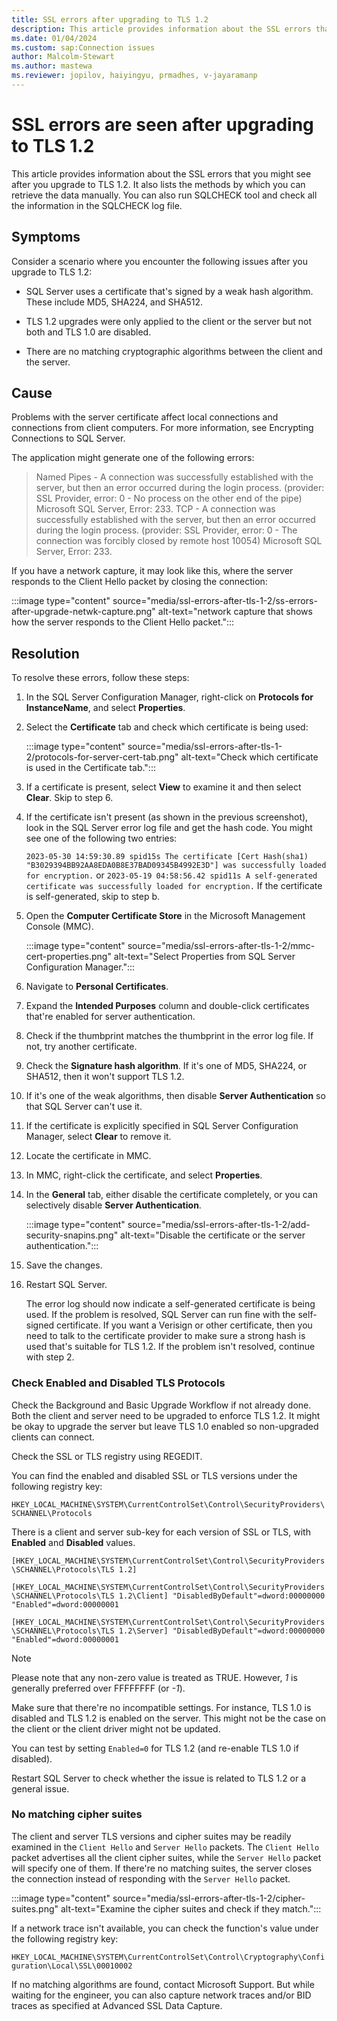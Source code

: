 ```yaml
---
title: SSL errors after upgrading to TLS 1.2
description: This article provides information about the SSL errors that you might see after you  upgrade to TLS 1.2.
ms.date: 01/04/2024
ms.custom: sap:Connection issues
author: Malcolm-Stewart
ms.author: mastewa
ms.reviewer: jopilov, haiyingyu, prmadhes, v-jayaramanp
---
```


# SSL errors are seen after upgrading to TLS 1.2

This article provides information about the SSL errors that you might see after you upgrade to TLS 1.2. It also lists the methods by which you can retrieve the data manually. You can also run SQLCHECK tool and check all the information in the SQLCHECK log file.

## Symptoms

Consider a scenario where you encounter the following issues after you upgrade to TLS 1.2:

- SQL Server uses a certificate that's signed by a weak hash algorithm. These include MD5, SHA224, and SHA512.

- TLS 1.2 upgrades were only applied to the client or the server but not both and TLS 1.0 are disabled.

- There are no matching cryptographic algorithms between the client and the server.

## Cause

  Problems with the server certificate affect local connections and connections from client computers. For more information, see Encrypting Connections to SQL Server.

  The application might generate one of the following errors:

  > Named Pipes - A connection was successfully established with the server, but then an error occurred during the login process. (provider: SSL Provider, error: 0 - No process on the other end of the pipe) Microsoft SQL Server, Error: 233.
  > TCP - A connection was successfully established with the server, but then an error occurred during the login process. (provider: SSL Provider, error: 0 - The connection was forcibly closed by remote host 10054) Microsoft SQL Server, Error: 233.

  If you have a network capture, it may look like this, where the server responds to the Client Hello packet by closing the connection:

  :::image type="content" source="media/ssl-errors-after-tls-1-2/ss-errors-after-upgrade-netwk-capture.png" alt-text="network capture that shows how the server responds to the Client Hello packet.":::

## Resolution
  
To resolve these errors, follow these steps:

1. In the SQL Server Configuration Manager, right-click on **Protocols for InstanceName**, and select **Properties**.

1. Select the **Certificate** tab and check which certificate is being used:

   :::image type="content" source="media/ssl-errors-after-tls-1-2/protocols-for-server-cert-tab.png" alt-text="Check which certificate is used in the Certificate tab.":::

  1. If a certificate is present, select **View** to examine it and then select **Clear**. Skip to step 6.

  1. If the certificate isn't present (as shown in the previous screenshot), look in the SQL Server error log file and get the hash code. You might see one of the following two entries:

     `2023-05-30 14:59:30.89 spid15s The certificate [Cert Hash(sha1) "B3029394BB92AA8EDA0B8E37BAD09345B4992E3D"] was successfully loaded for encryption.`
      or
     `2023-05-19 04:58:56.42 spid11s A self-generated certificate was successfully loaded for encryption.`
    If the certificate is self-generated, skip to step b.

  1. Open the **Computer Certificate Store** in the Microsoft Management Console (MMC).<br/>

      :::image type="content" source="media/ssl-errors-after-tls-1-2/mmc-cert-properties.png" alt-text="Select Properties from SQL Server Configuration Manager.":::

  1. Navigate to **Personal Certificates**.
  1. Expand the **Intended Purposes** column and double-click certificates that're enabled for server authentication.
  1. Check if the thumbprint matches the thumbprint in the error log file. If not, try another certificate.
  1. Check the **Signature hash algorithm**. If it's one of MD5, SHA224, or SHA512, then it won't support TLS 1.2.
  1. If it's one of the weak algorithms, then disable **Server Authentication** so that SQL Server can't use it.
  1. If the certificate is explicitly specified in SQL Server Configuration Manager, select **Clear** to remove it.
  1. Locate the certificate in MMC.
  1. In MMC, right-click the certificate, and select **Properties**.
  1. In the **General** tab, either disable the certificate completely, or you can selectively disable **Server Authentication**.

     :::image type="content" source="media/ssl-errors-after-tls-1-2/add-security-snapins.png" alt-text="Disable the certificate or the server authentication.":::

  1. Save the changes.
  1. Restart SQL Server.

     The error log should now indicate a self-generated certificate is being used. If the problem is resolved, SQL Server can run fine with the self-signed certificate. If you want a Verisign or other certificate, then you need to talk to the certificate provider to make sure a strong hash is used that's suitable for TLS 1.2. If the problem isn't resolved, continue with step 2.

### Check Enabled and Disabled TLS Protocols

Check the Background and Basic Upgrade Workflow if not already done. Both the client and server need to be upgraded to enforce TLS 1.2. It might be okay to upgrade the server but leave TLS 1.0 enabled so non-upgraded clients can connect.

Check the SSL or TLS registry using REGEDIT.

You can find the enabled and disabled SSL or TLS versions under the following registry key:

`HKEY_LOCAL_MACHINE\SYSTEM\CurrentControlSet\Control\SecurityProviders\SCHANNEL\Protocols`

There is a client and server sub-key for each version of SSL or TLS, with **Enabled** and **Disabled** values.

`[HKEY_LOCAL_MACHINE\SYSTEM\CurrentControlSet\Control\SecurityProviders\SCHANNEL\Protocols\TLS 1.2]`

`[HKEY_LOCAL_MACHINE\SYSTEM\CurrentControlSet\Control\SecurityProviders\SCHANNEL\Protocols\TLS 1.2\Client] "DisabledByDefault"=dword:00000000 "Enabled"=dword:00000001`

`[HKEY_LOCAL_MACHINE\SYSTEM\CurrentControlSet\Control\SecurityProviders\SCHANNEL\Protocols\TLS 1.2\Server] "DisabledByDefault"=dword:00000000 "Enabled"=dword:00000001`

> [!NOTE]
> Please note that any non-zero value is treated as TRUE. However, *1* is generally preferred over FFFFFFFF (or *-1*).

Make sure that there're no incompatible settings. For instance, TLS 1.0 is disabled and TLS 1.2 is enabled on the server. This might not be the case on the client or the client driver might not be updated.

You can test by setting `Enabled=0` for TLS 1.2 (and re-enable TLS 1.0 if disabled).

Restart SQL Server to check whether the issue is related to TLS 1.2 or a general issue.

### No matching cipher suites

The client and server TLS versions and cipher suites may be readily examined in the `Client Hello` and `Server Hello` packets. The `Client Hello` packet advertises all the client cipher suites, while the `Server Hello` packet will specify one of them. If there're no matching suites, the server closes the connection instead of responding with the `Server Hello` packet.

:::image type="content" source="media/ssl-errors-after-tls-1-2/cipher-suites.png" alt-text="Examine the cipher suites and check if they match.":::

If a network trace isn't available, you can check the function's value under the following registry key:

`HKEY_LOCAL_MACHINE\SYSTEM\CurrentControlSet\Control\Cryptography\Configuration\Local\SSL\00010002`

If no matching algorithms are found, contact Microsoft Support. But while waiting for the engineer, you can also capture network traces and/or BID traces as specified at Advanced SSL Data Capture.
